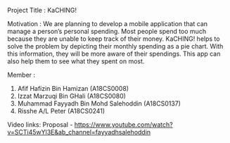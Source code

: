 Project Title	:	KaCHING!

Motivation : 
We are planning to develop a mobile application that can manage a person’s personal spending. Most people spend too much because they are unable to keep track of their money. KaCHING! helps to solve the problem by depicting their monthly spending as a pie chart. With this information, they will be more aware of their spendings. This app can also help them to see what they spent on most.

Member :
1. Afif Hafizin Bin Hamizan (A18CS0008)
2. Izzat Marzuqi Bin GHali (A18CS0080)
3. Muhammad Fayyadh Bin Mohd Salehoddin (A18CS0137)
4. Risshe A/L Peter (A18CS0241)

Video links:
Proposal - https://www.youtube.com/watch?v=SCTi45wYl3E&ab_channel=fayyadhsalehoddin
